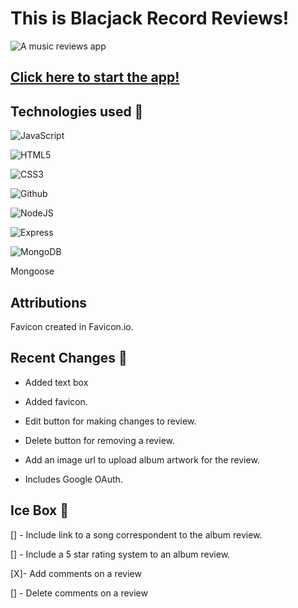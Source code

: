 # This is Blacjack Record Reviews!

![A music reviews app](images/BRR.png)


## [Click here to start the app!](https://blackjackrecordreviews.fly.dev/)

## 

## Technologies used 💾
![JavaScript](https://img.shields.io/badge/JavaScript-323330?style=for-the-badge&logo=javascript&logoColor=F7DF1E)

![HTML5](https://img.shields.io/badge/HTML5-E34F26?style=for-the-badge&logo=html5&logoColor=white)

![CSS3](https://img.shields.io/badge/CSS3-1572B6?style=for-the-badge&logo=css3&logoColor=white)

![Github](https://img.shields.io/badge/GitHub-100000?style=for-the-badge&logo=github&logoColor=white)

![NodeJS](https://img.shields.io/badge/Node.js-339933?style=for-the-badge&logo=nodedotjs&logoColor=white)

![Express](https://img.shields.io/badge/Express.js-000000?style=for-the-badge&logo=express&logoColor=white)

![MongoDB](https://img.shields.io/badge/MongoDB-4EA94B?style=for-the-badge&logo=mongodb&logoColor=white)

Mongoose



## Attributions
  Favicon created in Favicon.io.  

## Recent Changes 🧹
- Added text box

- Added favicon.

- Edit button for making changes to review.

- Delete button for removing a review.

- Add an image url to upload album artwork for the review.

- Includes Google OAuth.

## Ice Box 🧊

[] - Include link to a song correspondent to the album review. 

[] - Include a 5 star rating system to an album review.

[X]- Add comments on a review

[] - Delete comments on a review
